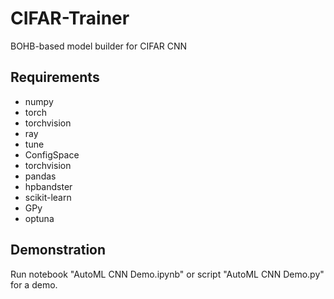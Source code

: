 # CIFAR-Trainer
BOHB-based model builder for CIFAR CNN

## Requirements
- numpy
- torch
- torchvision
- ray
- tune
- ConfigSpace
- torchvision
- pandas
- hpbandster
- scikit-learn
- GPy
- optuna

## Demonstration
Run notebook "AutoML CNN Demo.ipynb" or script "AutoML CNN Demo.py" for a demo.
